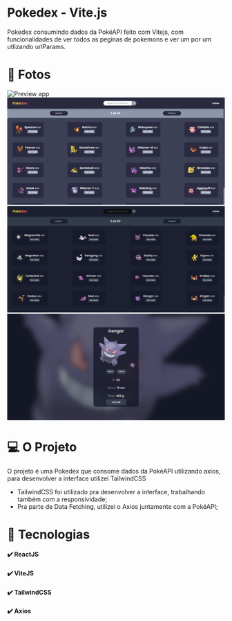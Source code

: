 # Pokedex - Vite.js

Pokedex consumindo dados da PokéAPI feito com Vitejs, com funcionalidades de ver todos as peginas de pokemons e ver um por um utlizando urlParams.
<br />

# 📸 Fotos

![Preview app](./assets/gifapp.gif)
<br />
![Dashboard page](./assets/gifsource.gif)
![Login page](./assets/shot.png)
![Home page](./assets/shot2.png)

# 💻 O Projeto

O projeto é uma Pokedex que consome dados da PokéAPI utilizando axios, para desenvolver a interface utilizei TailwindCSS

- TailwindCSS foi utilizado pra desenvolver a interface, trabalhando também com a responsividade;
- Pra parte de Data Fetching, utilizei o Axios juntamente com a PokéAPI;

# 🚀 Tecnologias

#### ✔️ ReactJS

#### ✔️ ViteJS

#### ✔️ TailwindCSS

#### ✔️ Axios
